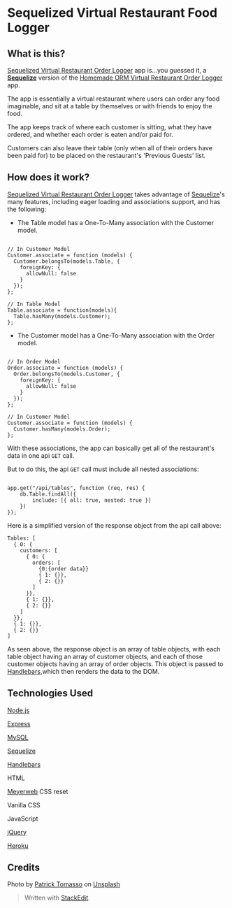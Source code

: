 


# Sequelized Virtual Restaurant Food Logger


## What is this?


[Sequelized Virtual Restaurant Order Logger](https://peaceful-fjord-07006.herokuapp.com/) app is...you guessed it, a **[Sequelize](https://sequelize.org/master/)** version of the [Homemade ORM Virtual Restaurant Order Logger](https://github.com/maelihector/Node-MySQL-Express-Handlebars-homemadeORM-App-A_Virtual_Restaurant_Order_Logger) app.

The app is essentially a virtual restaurant where users can order any food imaginable, and sit at a table by themselves or with friends to enjoy the food.

The app keeps track of where each customer is sitting, what they have ordered, and whether each order is eaten and/or paid for.

Customers can also leave their table (only when all of their orders have been paid for) to be placed on the restaurant's 'Previous Guests' list.


## How does it work?


[Sequelized Virtual Restaurant Order Logger](https://peaceful-fjord-07006.herokuapp.com/) takes advantage of [Sequelize](https://sequelize.org/master/)'s many features, including eager loading and associations support, and has the following:


- The Table model has a One-To-Many association with the Customer model.


```

// In Customer Model
Customer.associate = function (models) {
  Customer.belongsTo(models.Table, {
    foreignKey: {
      allowNull: false
    }
  });
};

// In Table Model
Table.associate = function(models){
  Table.hasMany(models.Customer);
};

```

- The Customer model has a One-To-Many association with the Order model.

```

// In Order Model
Order.associate = function (models) {
  Order.belongsTo(models.Customer, {
    foreignKey: {
      allowNull: false
    }
  });
};

// In Customer Model
Customer.associate = function (models) {
  Customer.hasMany(models.Order);
};

```

With these associations, the app can basically get all of the restaurant's data in one api `GET` call.

But to do this, the api `GET` call must include all nested associations:

```

app.get("/api/tables", function (req, res) {
	db.Table.findAll({
		include: [{ all: true, nested: true }]
	})
});

```

Here is a simplified version of the response object from the api call above:

```
Tables: [
  { 0: {
    customers: [
      { 0: {
        orders: [
          {0:{order data}}
          { 1: {}},
          { 2: {}}
        ]
      }},
      { 1: {}},
      { 2: {}}
    ]
  }},
  { 1: {}},
  { 2: {}}
]

```

As seen above, the response object is an array of table objects, with each table object having an array of customer objects, and each of those customer objects having an array of order objects. This object is passed to [Handlebars](https://handlebarsjs.com/),which then renders the data to the DOM.

## Technologies Used


[Node.js](https://nodejs.org/en/)



[Express](https://expressjs.com/)



[MySQL](https://www.mysql.com/)



[Sequelize](https://sequelize.org/master/)



[Handlebars](https://handlebarsjs.com/)



HTML



[Meyerweb](http://meyerweb.com/eric/tools/css/reset/) CSS reset



Vanilla CSS



JavaScript



[jQuery](https://jquery.com/)



[Heroku](https://heroku.com)



## Credits


Photo by [Patrick Tomasso](https://unsplash.com/@impatrickt?utm_source=unsplash&utm_medium=referral&utm_content=creditCopyText) on [Unsplash](https://unsplash.com/search/photos/waiter?utm_source=unsplash&utm_medium=referral&utm_content=creditCopyText)


> Written with [StackEdit](https://stackedit.io/).